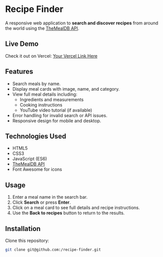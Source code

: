 # Recipe Finder

A responsive web application to **search and discover recipes** from around the world using the [TheMealDB API](https://www.themealdb.com/api.php).

## Live Demo

Check it out on Vercel: [Your Vercel Link Here](https://recipe-finder-five-flame.vercel.app/)

## Features

- Search meals by name.
- Display meal cards with image, name, and category.
- View full meal details including:
  - Ingredients and measurements
  - Cooking instructions
  - YouTube video tutorial (if available)
- Error handling for invalid search or API issues.
- Responsive design for mobile and desktop.

## Technologies Used

- HTML5
- CSS3
- JavaScript (ES6)
- [TheMealDB API](https://www.themealdb.com/api.php)
- Font Awesome for icons

## Usage

1. Enter a meal name in the search bar.
2. Click **Search** or press **Enter**.
3. Click on a meal card to see full details and recipe instructions.
4. Use the **Back to recipes** button to return to the results.

## Installation

Clone this repository:

```bash
git clone git@github.com:/recipe-finder.git
